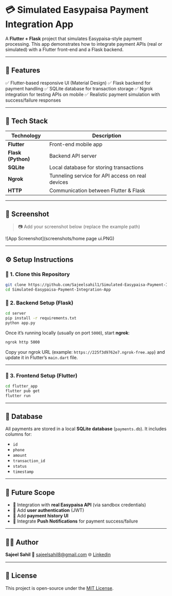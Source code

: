 # 💳 Simulated Easypaisa Payment Integration App

A **Flutter + Flask** project that simulates Easypaisa-style payment processing.
This app demonstrates how to integrate payment APIs (real or simulated) with a Flutter front-end and a Flask backend.

---

## 🚀 Features

✅ Flutter-based responsive UI (Material Design)
✅ Flask backend for payment handling
✅ SQLite database for transaction storage
✅ Ngrok integration for testing APIs on mobile
✅ Realistic payment simulation with success/failure responses

---

## 🧠 Tech Stack

| Technology         | Description                                      |
| ------------------ | ------------------------------------------------ |
| **Flutter**        | Front-end mobile app                             |
| **Flask (Python)** | Backend API server                               |
| **SQLite**         | Local database for storing transactions          |
| **Ngrok**          | Tunneling service for API access on real devices |
| **HTTP**           | Communication between Flutter & Flask            |

---

## 📸 Screenshot

> 📷 Add your screenshot below (replace the example path)

![App Screenshot](screenshots/home page ui.PNG)

---

## ⚙️ Setup Instructions

### 🔹 1. Clone this Repository

```bash
git clone https://github.com/Sajeelsahil1/Simulated-Easypaisa-Payment-Integration-App.git
cd Simulated-Easypaisa-Payment-Integration-App
```

### 🔹 2. Backend Setup (Flask)

```bash
cd server
pip install -r requirements.txt
python app.py
```

Once it’s running locally (usually on port `5000`), start **ngrok**:

```bash
ngrok http 5000
```

Copy your ngrok URL (example: `https://225f3d9762e7.ngrok-free.app`) and update it in Flutter’s `main.dart` file.

---

### 🔹 3. Frontend Setup (Flutter)

```bash
cd flutter_app
flutter pub get
flutter run
```

---

## 💾 Database

All payments are stored in a local **SQLite database** (`payments.db`).
It includes columns for:

* `id`
* `phone`
* `amount`
* `transaction_id`
* `status`
* `timestamp`

---

## 🔐 Future Scope

* 🔸 Integration with **real Easypaisa API** (via sandbox credentials)
* 🔸 Add **user authentication** (JWT)
* 🔸 Add **payment history UI**
* 🔸 Integrate **Push Notifications** for payment success/failure

---

## 🧑‍💻 Author

**Sajeel Sahil**
📧 sajeelsahil8@gmail.com
🌐 [Linkedin](https://www.linkedin.com/in/sajeel-sahil-85b575300/) 

---

## 🪪 License

This project is open-source under the [MIT License](LICENSE).
